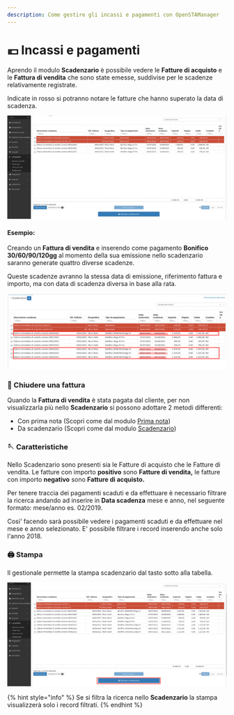 ```yaml
---
description: Come gestire gli incassi e pagamenti con OpenSTAManager
---
```


# 💶 Incassi e pagamenti

Aprendo il modulo **Scadenzario** è possibile vedere le **Fatture di acquisto** e le **Fattura di vendita** che sono state emesse, suddivise per le scadenze relativamente registrate.

Indicate in rosso si potranno notare le fatture che hanno superato la data di scadenza.

![](<../../.gitbook/assets/image (571).png>)

#### Esempio:&#x20;

Creando un **Fattura di vendita** e inserendo come pagamento **Bonifico 30/60/90/120gg** al momento della sua emissione nello scadenzario saranno generate quattro diverse scadenze.

Queste scadenze avranno la stessa data di emissione, riferimento fattura e importo, ma con data di scadenza diversa in base alla rata.

![](<../../.gitbook/assets/image (482).png>)

### 📮 Chiudere una fattura

Quando la **Fattura di vendita** è stata pagata dal cliente, per non visualizzarla più nello **Scadenzario** si possono adottare 2 metodi differenti:

* Con prima nota (Scopri come dal modulo [Prima nota](https://docs.openstamanager.com/modules/contabilita/primanota#creazione))
* Da scadenzario (Scopri come dal modulo [Scadenzario](https://docs.openstamanager.com/modules/contabilita/scadenzario#modifica))

### 🪡 Caratteristiche

Nello Scadenzario sono presenti sia le Fatture di acquisto che le Fatture di vendita. Le fatture con importo **positivo** sono **Fatture di vendita,** le fatture con importo **negativo** sono **Fatture di acquisto.**

Per tenere traccia dei pagamenti scaduti e da effettuare è necessario filtrare la ricerca andando ad inserire in **Data scadenza** mese e anno, nel seguente formato: mese/anno es. 02/2019.

Cosi' facendo sarà possibile vedere i pagamenti scaduti e da effettuare nel mese e anno selezionato. E' possibile filtrare i record inserendo anche solo l'anno 2018.

### 🖨️ Stampa

Il gestionale permette la stampa scadenzario dal tasto sotto alla tabella.

![](<../../.gitbook/assets/image (494).png>)

{% hint style="info" %}
Se si filtra la ricerca nello **Scadenzario** la stampa visualizzerà solo i record filtrati.
{% endhint %}
